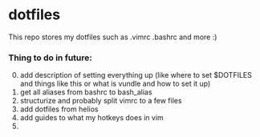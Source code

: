 # dotfiles
This repo stores my dotfiles such as .vimrc .bashrc and more :)

### Thing to do in future:
  0. add description of setting everything up (like where to set $DOTFILES and things like this or what is vundle and how to set it up)
  1. get all aliases from bashrc to bash_alias
  2. structurize and probably split vimrc to a few files
  3. add dotfiles from helios
  4. add guides to what my hotkeys does in vim
  5.

